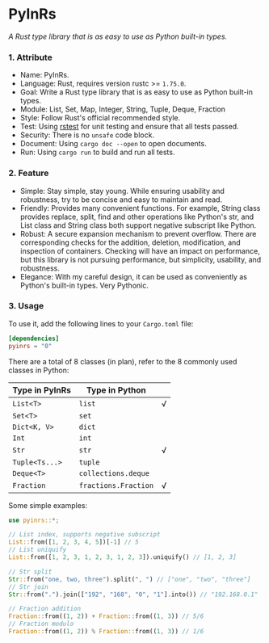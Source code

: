 # PyInRs

_A Rust type library that is as easy to use as Python built-in types._

### 1. Attribute

- Name: PyInRs.
- Language: Rust, requires version rustc >= `1.75.0`.
- Goal: Write a Rust type library that is as easy to use as Python built-in types.
- Module: List, Set, Map, Integer, String, Tuple, Deque, Fraction
- Style: Follow Rust's official recommended style.
- Test: Using [rstest](https://github.com/la10736/rstest) for unit testing and ensure that all tests passed.
- Security: There is no `unsafe` code block.
- Document: Using `cargo doc --open` to open documents.
- Run: Using `cargo run` to build and run all tests.

### 2. Feature

- Simple: Stay simple, stay young. While ensuring usability and robustness, try to be concise and easy to maintain and read.
- Friendly: Provides many convenient functions. For example, String class provides replace, split, find and other operations like Python's str, and List class and String class both support negative subscript like Python.
- Robust: A secure expansion mechanism to prevent overflow. There are corresponding checks for the addition, deletion, modification, and inspection of containers. Checking will have an impact on performance, but this library is not pursuing performance, but simplicity, usability, and robustness.
- Elegance: With my careful design, it can be used as conveniently as Python's built-in types. Very Pythonic.

### 3. Usage

To use it, add the following lines to your `Cargo.toml` file:

```toml
[dependencies]
pyinrs = "0"
```

There are a total of 8 classes (in plan), refer to the 8 commonly used classes in Python:

| Type in PyInRs | Type in Python       |     |
| -------------- | -------------------- | --- |
| `List<T>`      | `list`               | √   |
| `Set<T>`       | `set`                |     |
| `Dict<K, V>`   | `dict`               |     |
| `Int`          | `int`                |     |
| `Str`          | `str`                | √   |
| `Tuple<Ts...>` | `tuple`              |     |
| `Deque<T>`     | `collections.deque`  |     |
| `Fraction`     | `fractions.Fraction` | √   |

Some simple examples:

```rust
use pyinrs::*;

// List index, supports negative subscript
List::from([1, 2, 3, 4, 5])[-1] // 5
// List uniquify
List::from([1, 2, 3, 1, 2, 3, 1, 2, 3]).uniquify() // [1, 2, 3]

// Str split
Str::from("one, two, three").split(", ") // ["one", "two", "three"]
// Str join
Str::from(".").join(["192", "168", "0", "1"].into()) // "192.168.0.1"

// Fraction addition
Fraction::from((1, 2)) + Fraction::from((1, 3)) // 5/6
// Fraction modulo
Fraction::from((1, 2)) % Fraction::from((1, 3)) // 1/6
```
